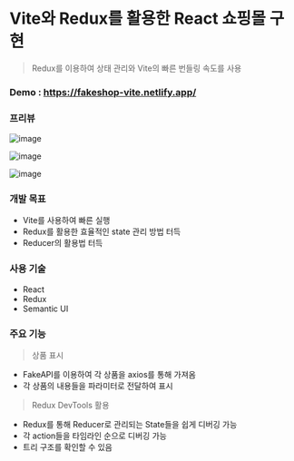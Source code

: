 # Vite와 Redux를 활용한 React 쇼핑몰 구현

> Redux를 이용하여 상태 관리와 Vite의 빠른 번들링 속도를 사용

### Demo : https://fakeshop-vite.netlify.app/

### 프리뷰

![image](https://user-images.githubusercontent.com/82329983/166159468-957523f9-4330-473d-a993-bc13dbd89bbb.png)

![image](https://user-images.githubusercontent.com/82329983/166159485-3ac22420-fd0c-4f02-9848-01414198b9c2.png)

![image](https://user-images.githubusercontent.com/82329983/166159514-fa92f925-daaa-4b4b-9cf1-535d8fdbd712.png)

### 개발 목표

- Vite를 사용하여 빠른 실행
- Redux를 활용한 효율적인 state 관리 방법 터득
- Reducer의 활용법 터득

### 사용 기술

- React
- Redux
- Semantic UI

### 주요 기능

> 상품 표시

- FakeAPI를 이용하여 각 상품을 axios를 통해 가져옴
- 각 상품의 내용들을 파라미터로 전달하여 표시

> Redux DevTools 활용

- Redux를 통해 Reducer로 관리되는 State들을 쉽게 디버깅 가능
- 각 action들을 타임라인 순으로 디버깅 가능
- 트리 구조를 확인할 수 있음
